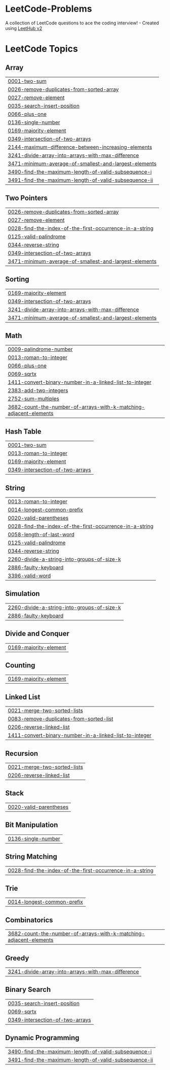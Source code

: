 # LeetCode-Problems
A collection of LeetCode questions to ace the coding interview! - Created using [LeetHub v2](https://github.com/arunbhardwaj/LeetHub-2.0)

<!---LeetCode Topics Start-->
# LeetCode Topics
## Array
|  |
| ------- |
| [0001-two-sum](https://github.com/HaiderIjaz5/LeetCode-Problems/tree/master/0001-two-sum) |
| [0026-remove-duplicates-from-sorted-array](https://github.com/HaiderIjaz5/LeetCode-Problems/tree/master/0026-remove-duplicates-from-sorted-array) |
| [0027-remove-element](https://github.com/HaiderIjaz5/LeetCode-Problems/tree/master/0027-remove-element) |
| [0035-search-insert-position](https://github.com/HaiderIjaz5/LeetCode-Problems/tree/master/0035-search-insert-position) |
| [0066-plus-one](https://github.com/HaiderIjaz5/LeetCode-Problems/tree/master/0066-plus-one) |
| [0136-single-number](https://github.com/HaiderIjaz5/LeetCode-Problems/tree/master/0136-single-number) |
| [0169-majority-element](https://github.com/HaiderIjaz5/LeetCode-Problems/tree/master/0169-majority-element) |
| [0349-intersection-of-two-arrays](https://github.com/HaiderIjaz5/LeetCode-Problems/tree/master/0349-intersection-of-two-arrays) |
| [2144-maximum-difference-between-increasing-elements](https://github.com/HaiderIjaz5/LeetCode-Problems/tree/master/2144-maximum-difference-between-increasing-elements) |
| [3241-divide-array-into-arrays-with-max-difference](https://github.com/HaiderIjaz5/LeetCode-Problems/tree/master/3241-divide-array-into-arrays-with-max-difference) |
| [3471-minimum-average-of-smallest-and-largest-elements](https://github.com/HaiderIjaz5/LeetCode-Problems/tree/master/3471-minimum-average-of-smallest-and-largest-elements) |
| [3490-find-the-maximum-length-of-valid-subsequence-i](https://github.com/HaiderIjaz5/LeetCode-Problems/tree/master/3490-find-the-maximum-length-of-valid-subsequence-i) |
| [3491-find-the-maximum-length-of-valid-subsequence-ii](https://github.com/HaiderIjaz5/LeetCode-Problems/tree/master/3491-find-the-maximum-length-of-valid-subsequence-ii) |
## Two Pointers
|  |
| ------- |
| [0026-remove-duplicates-from-sorted-array](https://github.com/HaiderIjaz5/LeetCode-Problems/tree/master/0026-remove-duplicates-from-sorted-array) |
| [0027-remove-element](https://github.com/HaiderIjaz5/LeetCode-Problems/tree/master/0027-remove-element) |
| [0028-find-the-index-of-the-first-occurrence-in-a-string](https://github.com/HaiderIjaz5/LeetCode-Problems/tree/master/0028-find-the-index-of-the-first-occurrence-in-a-string) |
| [0125-valid-palindrome](https://github.com/HaiderIjaz5/LeetCode-Problems/tree/master/0125-valid-palindrome) |
| [0344-reverse-string](https://github.com/HaiderIjaz5/LeetCode-Problems/tree/master/0344-reverse-string) |
| [0349-intersection-of-two-arrays](https://github.com/HaiderIjaz5/LeetCode-Problems/tree/master/0349-intersection-of-two-arrays) |
| [3471-minimum-average-of-smallest-and-largest-elements](https://github.com/HaiderIjaz5/LeetCode-Problems/tree/master/3471-minimum-average-of-smallest-and-largest-elements) |
## Sorting
|  |
| ------- |
| [0169-majority-element](https://github.com/HaiderIjaz5/LeetCode-Problems/tree/master/0169-majority-element) |
| [0349-intersection-of-two-arrays](https://github.com/HaiderIjaz5/LeetCode-Problems/tree/master/0349-intersection-of-two-arrays) |
| [3241-divide-array-into-arrays-with-max-difference](https://github.com/HaiderIjaz5/LeetCode-Problems/tree/master/3241-divide-array-into-arrays-with-max-difference) |
| [3471-minimum-average-of-smallest-and-largest-elements](https://github.com/HaiderIjaz5/LeetCode-Problems/tree/master/3471-minimum-average-of-smallest-and-largest-elements) |
## Math
|  |
| ------- |
| [0009-palindrome-number](https://github.com/HaiderIjaz5/LeetCode-Problems/tree/master/0009-palindrome-number) |
| [0013-roman-to-integer](https://github.com/HaiderIjaz5/LeetCode-Problems/tree/master/0013-roman-to-integer) |
| [0066-plus-one](https://github.com/HaiderIjaz5/LeetCode-Problems/tree/master/0066-plus-one) |
| [0069-sqrtx](https://github.com/HaiderIjaz5/LeetCode-Problems/tree/master/0069-sqrtx) |
| [1411-convert-binary-number-in-a-linked-list-to-integer](https://github.com/HaiderIjaz5/LeetCode-Problems/tree/master/1411-convert-binary-number-in-a-linked-list-to-integer) |
| [2383-add-two-integers](https://github.com/HaiderIjaz5/LeetCode-Problems/tree/master/2383-add-two-integers) |
| [2752-sum-multiples](https://github.com/HaiderIjaz5/LeetCode-Problems/tree/master/2752-sum-multiples) |
| [3682-count-the-number-of-arrays-with-k-matching-adjacent-elements](https://github.com/HaiderIjaz5/LeetCode-Problems/tree/master/3682-count-the-number-of-arrays-with-k-matching-adjacent-elements) |
## Hash Table
|  |
| ------- |
| [0001-two-sum](https://github.com/HaiderIjaz5/LeetCode-Problems/tree/master/0001-two-sum) |
| [0013-roman-to-integer](https://github.com/HaiderIjaz5/LeetCode-Problems/tree/master/0013-roman-to-integer) |
| [0169-majority-element](https://github.com/HaiderIjaz5/LeetCode-Problems/tree/master/0169-majority-element) |
| [0349-intersection-of-two-arrays](https://github.com/HaiderIjaz5/LeetCode-Problems/tree/master/0349-intersection-of-two-arrays) |
## String
|  |
| ------- |
| [0013-roman-to-integer](https://github.com/HaiderIjaz5/LeetCode-Problems/tree/master/0013-roman-to-integer) |
| [0014-longest-common-prefix](https://github.com/HaiderIjaz5/LeetCode-Problems/tree/master/0014-longest-common-prefix) |
| [0020-valid-parentheses](https://github.com/HaiderIjaz5/LeetCode-Problems/tree/master/0020-valid-parentheses) |
| [0028-find-the-index-of-the-first-occurrence-in-a-string](https://github.com/HaiderIjaz5/LeetCode-Problems/tree/master/0028-find-the-index-of-the-first-occurrence-in-a-string) |
| [0058-length-of-last-word](https://github.com/HaiderIjaz5/LeetCode-Problems/tree/master/0058-length-of-last-word) |
| [0125-valid-palindrome](https://github.com/HaiderIjaz5/LeetCode-Problems/tree/master/0125-valid-palindrome) |
| [0344-reverse-string](https://github.com/HaiderIjaz5/LeetCode-Problems/tree/master/0344-reverse-string) |
| [2260-divide-a-string-into-groups-of-size-k](https://github.com/HaiderIjaz5/LeetCode-Problems/tree/master/2260-divide-a-string-into-groups-of-size-k) |
| [2886-faulty-keyboard](https://github.com/HaiderIjaz5/LeetCode-Problems/tree/master/2886-faulty-keyboard) |
| [3396-valid-word](https://github.com/HaiderIjaz5/LeetCode-Problems/tree/master/3396-valid-word) |
## Simulation
|  |
| ------- |
| [2260-divide-a-string-into-groups-of-size-k](https://github.com/HaiderIjaz5/LeetCode-Problems/tree/master/2260-divide-a-string-into-groups-of-size-k) |
| [2886-faulty-keyboard](https://github.com/HaiderIjaz5/LeetCode-Problems/tree/master/2886-faulty-keyboard) |
## Divide and Conquer
|  |
| ------- |
| [0169-majority-element](https://github.com/HaiderIjaz5/LeetCode-Problems/tree/master/0169-majority-element) |
## Counting
|  |
| ------- |
| [0169-majority-element](https://github.com/HaiderIjaz5/LeetCode-Problems/tree/master/0169-majority-element) |
## Linked List
|  |
| ------- |
| [0021-merge-two-sorted-lists](https://github.com/HaiderIjaz5/LeetCode-Problems/tree/master/0021-merge-two-sorted-lists) |
| [0083-remove-duplicates-from-sorted-list](https://github.com/HaiderIjaz5/LeetCode-Problems/tree/master/0083-remove-duplicates-from-sorted-list) |
| [0206-reverse-linked-list](https://github.com/HaiderIjaz5/LeetCode-Problems/tree/master/0206-reverse-linked-list) |
| [1411-convert-binary-number-in-a-linked-list-to-integer](https://github.com/HaiderIjaz5/LeetCode-Problems/tree/master/1411-convert-binary-number-in-a-linked-list-to-integer) |
## Recursion
|  |
| ------- |
| [0021-merge-two-sorted-lists](https://github.com/HaiderIjaz5/LeetCode-Problems/tree/master/0021-merge-two-sorted-lists) |
| [0206-reverse-linked-list](https://github.com/HaiderIjaz5/LeetCode-Problems/tree/master/0206-reverse-linked-list) |
## Stack
|  |
| ------- |
| [0020-valid-parentheses](https://github.com/HaiderIjaz5/LeetCode-Problems/tree/master/0020-valid-parentheses) |
## Bit Manipulation
|  |
| ------- |
| [0136-single-number](https://github.com/HaiderIjaz5/LeetCode-Problems/tree/master/0136-single-number) |
## String Matching
|  |
| ------- |
| [0028-find-the-index-of-the-first-occurrence-in-a-string](https://github.com/HaiderIjaz5/LeetCode-Problems/tree/master/0028-find-the-index-of-the-first-occurrence-in-a-string) |
## Trie
|  |
| ------- |
| [0014-longest-common-prefix](https://github.com/HaiderIjaz5/LeetCode-Problems/tree/master/0014-longest-common-prefix) |
## Combinatorics
|  |
| ------- |
| [3682-count-the-number-of-arrays-with-k-matching-adjacent-elements](https://github.com/HaiderIjaz5/LeetCode-Problems/tree/master/3682-count-the-number-of-arrays-with-k-matching-adjacent-elements) |
## Greedy
|  |
| ------- |
| [3241-divide-array-into-arrays-with-max-difference](https://github.com/HaiderIjaz5/LeetCode-Problems/tree/master/3241-divide-array-into-arrays-with-max-difference) |
## Binary Search
|  |
| ------- |
| [0035-search-insert-position](https://github.com/HaiderIjaz5/LeetCode-Problems/tree/master/0035-search-insert-position) |
| [0069-sqrtx](https://github.com/HaiderIjaz5/LeetCode-Problems/tree/master/0069-sqrtx) |
| [0349-intersection-of-two-arrays](https://github.com/HaiderIjaz5/LeetCode-Problems/tree/master/0349-intersection-of-two-arrays) |
## Dynamic Programming
|  |
| ------- |
| [3490-find-the-maximum-length-of-valid-subsequence-i](https://github.com/HaiderIjaz5/LeetCode-Problems/tree/master/3490-find-the-maximum-length-of-valid-subsequence-i) |
| [3491-find-the-maximum-length-of-valid-subsequence-ii](https://github.com/HaiderIjaz5/LeetCode-Problems/tree/master/3491-find-the-maximum-length-of-valid-subsequence-ii) |
<!---LeetCode Topics End-->
